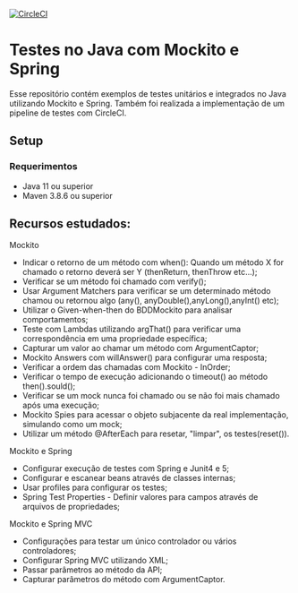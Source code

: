[![CircleCI](https://dl.circleci.com/status-badge/img/gh/jeronimafloriano/tests-java-e-spring/tree/master.svg?style=svg)](https://dl.circleci.com/status-badge/redirect/gh/jeronimafloriano/tests-java-e-spring/tree/master)

# Testes no Java com Mockito e Spring

Esse repositório contém exemplos de testes unitários e integrados no Java utilizando Mockito e Spring.
Também foi realizada a implementação de um pipeline de testes com CircleCI.

## Setup
### Requerimentos
* Java 11 ou superior
* Maven 3.8.6 ou superior

## Recursos estudados:

Mockito
* Indicar o retorno de um método com when(): Quando um método X for chamado o retorno deverá ser Y (thenReturn, thenThrow etc…);
* Verificar se um método foi chamado com verify();
* Usar Argument Matchers para verificar se um determinado método chamou ou retornou algo (any(), anyDouble(),anyLong(),anyInt() etc);
* Utilizar o Given-when-then do BDDMockito para analisar comportamentos;
* Teste com Lambdas utilizando argThat() para verificar uma correspondência em uma propriedade específica;
* Capturar um valor ao chamar um método com ArgumentCaptor;
* Mockito Answers com willAnswer() para configurar uma resposta;
* Verificar a ordem das chamadas com Mockito - InOrder;
* Verificar o tempo de execução adicionando o timeout() ao método then().sould();
* Verificar se um mock nunca foi chamado ou se não foi mais chamado após uma execução;
* Mockito Spies para acessar o objeto subjacente da real implementação, simulando como um mock;
* Utilizar um método @AfterEach para resetar, "limpar", os testes(reset()).

Mockito e Spring
* Configurar execução de testes com Spring e Junit4 e 5;
* Configurar e escanear beans através de classes internas;
* Usar profiles para configurar os testes;
* Spring Test Properties - Definir valores para campos através de arquivos de propriedades;

Mockito e Spring MVC 
* Configurações para testar um único controlador ou vários controladores;
* Configurar Spring MVC utilizando XML;
* Passar parâmetros ao método da API;
* Capturar parâmetros do método com ArgumentCaptor.


